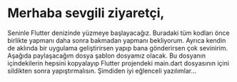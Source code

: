 # Merhaba sevgili ziyaretçi, 
Seninle Flutter denizinde yüzmeye başlayacağız. Buradaki tüm kodları önce birlikte yapmanı daha sonra bakmadan yapmanı bekliyorum. 
Ayrıca kendin de aklında bir uygulama geliştirirsen yapıp bana gönderirsen çok sevinirim. Aşağıda paylaşacağım dosya şablon dosyamız olacak. 
Bu dosyanın içindekilerin hepsini kopyalayıp Flutter projendeki main.dart dosyasının içini sildikten sonra yapıştırmalısın. Şimdiden iyi eğlenceli yazılımlar...
